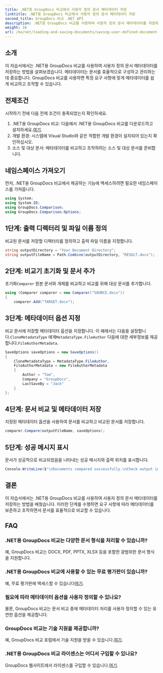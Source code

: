 ```yaml
---
title: .NET용 GroupDocs 비교에서 사용자 정의 문서 메타데이터 저장
linktitle: .NET용 GroupDocs 비교에서 사용자 정의 문서 메타데이터 저장
second_title: GroupDocs.비교 .NET API
description: .NET용 GroupDocs 비교를 사용하여 사용자 정의 문서 메타데이터를 저장하는 방법을 알아보세요. 단계별 지침을 통해 메타데이터를 쉽게 비교하고 조작할 수 있습니다.
weight: 16
url: /ko/net/loading-and-saving-documents/saving-user-defined-document-metadata/
---
```

## 소개
이 자습서에서는 .NET용 GroupDocs 비교를 사용하여 사용자 정의 문서 메타데이터를 저장하는 방법을 살펴보겠습니다. 메타데이터는 문서를 효율적으로 구성하고 관리하는 데 중요합니다. GroupDocs 비교를 사용하면 특정 요구 사항에 맞게 메타데이터를 쉽게 비교하고 조작할 수 있습니다.
## 전제조건
시작하기 전에 다음 전제 조건이 충족되었는지 확인하세요.
1.  .NET용 GroupDocs 비교: 다음에서 .NET용 GroupDocs 비교를 다운로드하고 설치하세요.[여기](https://releases.groupdocs.com/comparison/net/).
2. 개발 환경: 시스템에 Visual Studio와 같은 적합한 개발 환경이 설치되어 있는지 확인하십시오.
3. 소스 및 대상 문서: 메타데이터를 비교하고 조작하려는 소스 및 대상 문서를 준비합니다.

## 네임스페이스 가져오기
먼저, .NET용 GroupDocs 비교에서 제공하는 기능에 액세스하려면 필요한 네임스페이스를 가져옵니다.
```csharp
using System;
using System.IO;
using GroupDocs.Comparison;
using GroupDocs.Comparison.Options;
```
## 1단계: 출력 디렉터리 및 파일 이름 정의
비교된 문서를 저장할 디렉터리를 정의하고 출력 파일 이름을 지정합니다.
```csharp
string outputDirectory = "Your Document Directory";
string outputFileName = Path.Combine(outputDirectory, "RESULT.docx");
```
## 2단계: 비교기 초기화 및 문서 추가
 초기화`Comparer` 원본 문서와 개체를 비교하고 비교를 위해 대상 문서를 추가합니다.
```csharp
using (Comparer comparer = new Comparer("SOURCE.docx"))
{
    comparer.Add("TARGET.docx");
```
## 3단계: 메타데이터 옵션 지정
 비교 문서에 저장할 메타데이터 옵션을 지정합니다. 이 예에서는 다음을 설정합니다.`CloneMetadataType` 에게`MetadataType.FileAuthor` 다음에 대한 세부정보를 제공합니다.`FileAuthorMetadata`.
```csharp
SaveOptions saveOptions = new SaveOptions()
{
    CloneMetadataType = MetadataType.FileAuthor,
    FileAuthorMetadata = new FileAuthorMetadata
    {
        Author = "Tom",
        Company = "GroupDocs",
        LastSaveBy = "Jack"
    }
};
```
## 4단계: 문서 비교 및 메타데이터 저장
지정된 메타데이터 옵션을 사용하여 문서를 비교하고 비교된 문서를 저장합니다.
```csharp
comparer.Compare(outputFileName, saveOptions);
```
## 5단계: 성공 메시지 표시
문서가 성공적으로 비교되었음을 나타내는 성공 메시지와 출력 위치를 표시합니다.
```csharp
Console.WriteLine($"\nDocuments compared successfully.\nCheck output in {outputDirectory}.");
```

## 결론
이 자습서에서는 .NET용 GroupDocs 비교를 사용하여 사용자 정의 문서 메타데이터를 저장하는 방법을 배웠습니다. 이러한 단계를 수행하면 요구 사항에 따라 메타데이터를 보존하고 조작하면서 문서를 효율적으로 비교할 수 있습니다.
## FAQ
### .NET용 GroupDocs 비교는 다양한 문서 형식을 처리할 수 있습니까?
예, GroupDocs 비교는 DOCX, PDF, PPTX, XLSX 등을 포함한 광범위한 문서 형식을 지원합니다.
### .NET용 GroupDocs 비교에 사용할 수 있는 무료 평가판이 있습니까?
 예, 무료 평가판에 액세스할 수 있습니다[여기](https://releases.groupdocs.com/).
### 필요에 따라 메타데이터 옵션을 사용자 정의할 수 있나요?
물론, GroupDocs 비교는 문서 비교 중에 메타데이터 처리를 사용자 정의할 수 있는 유연한 옵션을 제공합니다.
### GroupDocs 비교는 기술 지원을 제공합니까?
예, GroupDocs 비교 포럼에서 기술 지원을 받을 수 있습니다.[여기](https://forum.groupdocs.com/c/comparison/12).
### .NET용 GroupDocs 비교 라이센스는 어디서 구입할 수 있나요?
 GroupDocs 웹사이트에서 라이센스를 구입할 수 있습니다.[여기](https://purchase.groupdocs.com/buy).